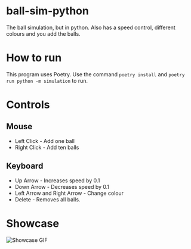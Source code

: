 # ball-sim-python
The ball simulation, but in python. Also has a speed control, different colours and you add the balls.

# How to run
This program uses Poetry.
Use the command `poetry install` and `poetry run python -m simulation` to run.

# Controls
## Mouse
- Left Click - Add one ball
- Right Click - Add ten balls

## Keyboard
- Up Arrow - Increases speed by 0.1
- Down Arrow - Decreases speed by 0.1
- Left Arrow and Right Arrow - Change colour 
- Delete - Removes all balls.

# Showcase
![Showcase GIF](showcase.gif)